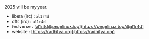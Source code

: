 2025 will be my year.

- libera (irc) : `al1r4d`
- oftc (irc) : `al1r4d`
- fediverse : [al1r4d@pegelinux.top](https://pegelinux.top/@al1r4d]
- website : [https://radhitya.org](https://radhitya.org)
